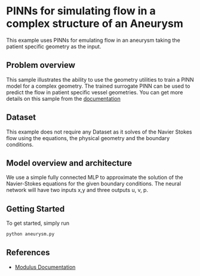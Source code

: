 # PINNs for simulating flow in a complex structure of an Aneurysm

This example uses PINNs for emulating flow in an aneurysm taking the patient specific geometry as the input. 

## Problem overview
This sample illustrates the ability to use the geometry utilities to train a PINN model for a complex geometry. The trained surrogate PINN can be used to predict the flow in patient specific vessel geometries.
You can get more details on this sample from the [documentation](https://docs.nvidia.com/deeplearning/modulus/modulus-sym-v110/user_guide/intermediate/adding_stl_files.html)

## Dataset

This example does not require any Dataset as it solves of the Navier Stokes flow using the equations, the physical geometry and the boundary conditions.

## Model overview and architecture

We use a simple fully connected MLP to approximate the solution of the Navier-Stokes equations for the given boundary conditions. The neural network will have two inputs x,y and three outputs u, v, p.

## Getting Started

To get started, simply run

```bash
python aneurysm.py
```

## References

- [Modulus Documentation](https://docs.nvidia.com/deeplearning/modulus/modulus-sym-v110/user_guide/intermediate/adding_stl_files.html)

